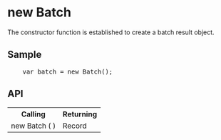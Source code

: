 <H1>new Batch</H1>

The constructor function is established to create a batch result object.

<h2>Sample</h2>
<pre>
	var batch = new Batch();
</pre>

<h2>API</h2>

<table>
<tr><th>Calling</th><th>Returning</th></tr>
<tr><td>new Batch ( )</td><td>Record</td></tr>
</table>


